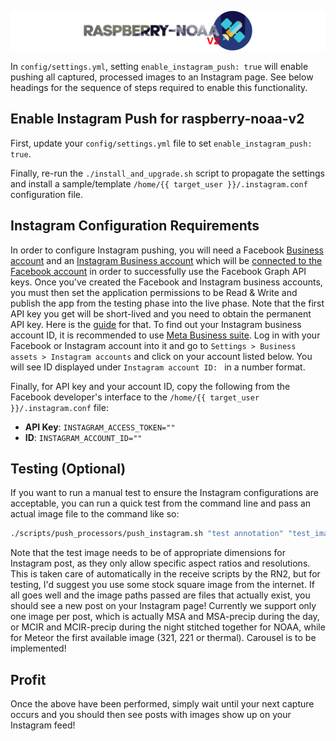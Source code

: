 ![Raspberry NOAA](../assets/header_1600_v2.png)

In `config/settings.yml`, setting `enable_instagram_push: true` will enable pushing all captured, processed
images to an Instagram page. See below headings for the sequence of steps required to enable this functionality.

## Enable Instagram Push for raspberry-noaa-v2

First, update your `config/settings.yml` file to set `enable_instagram_push: true`.

Finally, re-run the `./install_and_upgrade.sh` script to propagate the settings and install a sample/template
`/home/{{ target_user }}/.instagram.conf` configuration file.

## Instagram Configuration Requirements

In order to configure Instagram pushing, you will need a Facebook [Business account](https://www.facebook.com/business/help/1710077379203657?id=180505742745347) and an [Instagram Business account](https://business.instagram.com/getting-started) which will be [connected to the Facebook account](https://help.instagram.com/176235449218188) in order to successfully use the Facebook Graph API keys. Once you've created the Facebook and Instagram business accounts, you must then set the application permissions to be Read & Write and publish the app from the testing phase into the live phase. Note that the first API key you get will be short-lived and you need to obtain the permanent API key. Here is the [guide](https://elfsight.com/blog/how-to-get-facebook-access-token/#:~:text=Go%20to%20Facebook%20Developer%20account,.facebook.com%2Fapps.&text=Press%20Create%20App%20ID%20and,select%20Get%20User%20Access%20Token.) for that. To find out your Instagram business account ID, it is recommended to use [Meta Business suite](business.facebook.com). Log in with your Facebook or Instagram account into it and go to `Settings > Business assets > Instagram accounts` and click on your account listed below. You will see ID displayed under `Instagram account ID: ` in a number format.

Finally, for API key and your account ID, copy the following from the Facebook developer's interface to the
`/home/{{ target_user }}/.instagram.conf` file:

* **API Key**: `INSTAGRAM_ACCESS_TOKEN=""`
* **ID**: `INSTAGRAM_ACCOUNT_ID=""`

## Testing (Optional)

If you want to run a manual test to ensure the Instagram configurations are acceptable, you can run a quick test
from the command line and pass an actual image file to the command like so:

```bash
./scripts/push_processors/push_instagram.sh "test annotation" "test_image.jpg"
```

Note that the test image needs to be of appropriate dimensions for Instagram post, as they only allow specific aspect ratios and resolutions. This is taken care of automatically in the receive scripts by the RN2, but for testing, I'd suggest you use some stock square image from the internet.
If all goes well and the image paths passed are files that actually exist, you should see a new post on your
Instagram page! Currently we support only one image per post, which is actually MSA and MSA-precip during the day, or MCIR and MCIR-precip during the night stitched together for NOAA, while for Meteor the first available image (321, 221 or thermal). Carousel is to be implemented!

## Profit

Once the above have been performed, simply wait until your next capture occurs and you should then see posts with
images show up on your Instagram feed!
